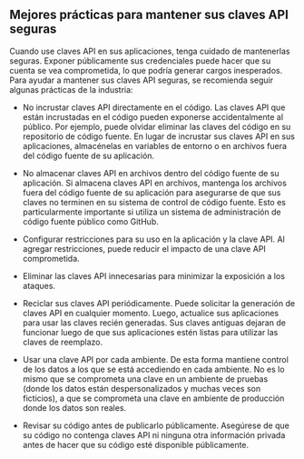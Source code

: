## Mejores prácticas para mantener sus claves API seguras

Cuando use claves API en sus aplicaciones, tenga cuidado de mantenerlas seguras. Exponer públicamente sus credenciales puede hacer que su cuenta se vea comprometida, lo que podría generar cargos inesperados. Para ayudar a mantener sus claves API seguras, se recomienda seguir algunas prácticas de la industria:

- No incrustar claves API directamente en el código. Las claves API que están incrustadas en el código pueden exponerse accidentalmente al público. Por ejemplo, puede olvidar eliminar las claves del código en su repositorio de código fuente. En lugar de incrustar sus claves API en sus aplicaciones, almacénelas en variables de entorno o en archivos fuera del código fuente de su aplicación.

- No almacenar claves API en archivos dentro del código fuente de su aplicación. Si almacena claves API en archivos, mantenga los archivos fuera del código fuente de su aplicación para asegurarse de que sus claves no terminen en su sistema de control de código fuente. Esto es particularmente importante si utiliza un sistema de administración de código fuente público como GitHub.

- Configurar restricciones para su uso en la aplicación y la clave API. Al agregar restricciones, puede reducir el impacto de una clave API comprometida.

- Eliminar las claves API innecesarias para minimizar la exposición a los ataques.

- Reciclar sus claves API periódicamente. Puede solicitar la generación de claves API en cualquier momento. Luego, actualice sus aplicaciones para usar las claves recién generadas. Sus claves antiguas dejaran de funcionar luego de que sus aplicaciones estén listas para utilizar las claves de reemplazo.

- Usar una clave API por cada ambiente. De esta forma mantiene control de los datos a los que se está accediendo en cada ambiente. No es lo mismo que se comprometa una clave en un ambiente de pruebas (donde los datos están despersonalizados y muchas veces son ficticios), a que se comprometa una clave en ambiente de producción donde los datos son reales. 

- Revisar su código antes de publicarlo públicamente. Asegúrese de que su código no contenga claves API ni ninguna otra información privada antes de hacer que su código esté disponible públicamente.
